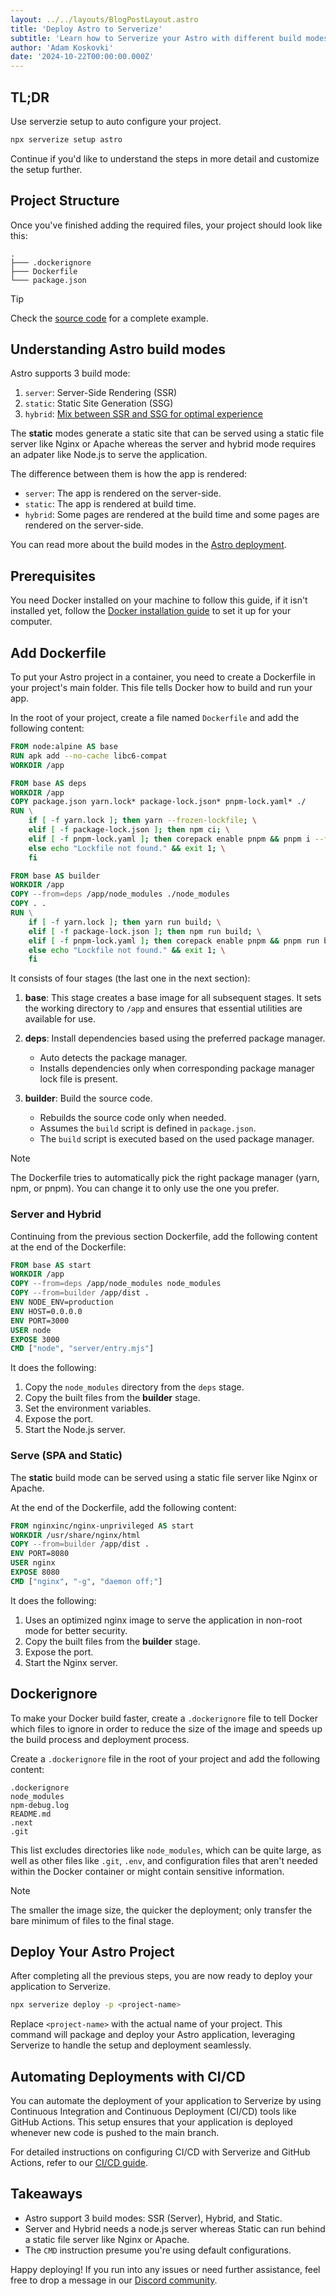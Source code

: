 ```yaml
---
layout: ../../layouts/BlogPostLayout.astro
title: 'Deploy Astro to Serverize'
subtitle: 'Learn how to Serverize your Astro with different build modes (server, hybrid, and static)'
author: 'Adam Koskovki'
date: '2024-10-22T00:00:00.000Z'
---
```


## TL;DR

Use serverzie setup to auto configure your project.

```sh
npx serverize setup astro
```

Continue if you'd like to understand the steps in more detail and customize the setup further.

## Project Structure

Once you've finished adding the required files, your project should look like this:

```
.
├─── .dockerignore
├─── Dockerfile
└─── package.json
```

> [!TIP]
> Check the [source code](https://github.com/serverize/example-astro) for a complete example.

## Understanding Astro build modes

Astro supports 3 build mode:

1. `server`: Server-Side Rendering (SSR)
2. `static`: Static Site Generation (SSG)
3. `hybrid`: [Mix between SSR and SSG for optimal experience](https://astro.build/blog/hybrid-rendering/)

The **static** modes generate a static site that can be served using a static file server like Nginx or Apache whereas the server and hybrid mode requires an adpater like Node.js to serve the application.

The difference between them is how the app is rendered:

- `server`: The app is rendered on the server-side.
- `static`: The app is rendered at build time.
- `hybrid`: Some pages are rendered at the build time and some pages are rendered on the server-side.

You can read more about the build modes in the [Astro deployment](https://docs.astro.build/en/guides/integrations-guide/node).

## Prerequisites

You need Docker installed on your machine to follow this guide, if it isn't installed yet, follow the [Docker installation guide](https://docs.docker.com/engine/install/) to set it up for your computer.

## Add Dockerfile

To put your Astro project in a container, you need to create a Dockerfile in your project's main folder. This file tells Docker how to build and run your app.

In the root of your project, create a file named `Dockerfile` and add the following content:

```dockerfile title="Dockerfile"
FROM node:alpine AS base
RUN apk add --no-cache libc6-compat
WORKDIR /app

FROM base AS deps
WORKDIR /app
COPY package.json yarn.lock* package-lock.json* pnpm-lock.yaml* ./
RUN \
 	if [ -f yarn.lock ]; then yarn --frozen-lockfile; \
 	elif [ -f package-lock.json ]; then npm ci; \
 	elif [ -f pnpm-lock.yaml ]; then corepack enable pnpm && pnpm i --frozen-lockfile; \
 	else echo "Lockfile not found." && exit 1; \
 	fi

FROM base AS builder
WORKDIR /app
COPY --from=deps /app/node_modules ./node_modules
COPY . .
RUN \
	if [ -f yarn.lock ]; then yarn run build; \
	elif [ -f package-lock.json ]; then npm run build; \
	elif [ -f pnpm-lock.yaml ]; then corepack enable pnpm && pnpm run build; \
	else echo "Lockfile not found." && exit 1; \
 	fi
```

It consists of four stages (the last one in the next section):

1. **base**: This stage creates a base image for all subsequent stages. It sets the working directory to `/app` and ensures that essential utilities are available for use.

2. **deps**: Install dependencies based using the preferred package manager.

   - Auto detects the package manager.
   - Installs dependencies only when corresponding package manager lock file is present.

3. **builder**: Build the source code.

   - Rebuilds the source code only when needed.
   - Assumes the `build` script is defined in `package.json`.
   - The `build` script is executed based on the used package manager.

> [!NOTE]
> The Dockerfile tries to automatically pick the right package manager (yarn, npm, or pnpm). You can change it to only use the one you prefer.

### Server and Hybrid

Continuing from the previous section Dockerfile, add the following content at the end of the Dockerfile:

```dockerfile title="Dockerfile"
FROM base AS start
WORKDIR /app
COPY --from=deps /app/node_modules node_modules
COPY --from=builder /app/dist .
ENV NODE_ENV=production
ENV HOST=0.0.0.0
ENV PORT=3000
USER node
EXPOSE 3000
CMD ["node", "server/entry.mjs"]
```

It does the following:

1. Copy the `node_modules` directory from the `deps` stage.
2. Copy the built files from the **builder** stage.
3. Set the environment variables.
4. Expose the port.
5. Start the Node.js server.

### Serve (SPA and Static)

The **static** build mode can be served using a static file server like Nginx or Apache.

At the end of the Dockerfile, add the following content:

```dockerfile title="Dockerfile"
FROM nginxinc/nginx-unprivileged AS start
WORKDIR /usr/share/nginx/html
COPY --from=builder /app/dist .
ENV PORT=8080
USER nginx
EXPOSE 8080
CMD ["nginx", "-g", "daemon off;"]
```

It does the following:

1. Uses an optimized nginx image to serve the application in non-root mode for better security.
2. Copy the built files from the **builder** stage.
3. Expose the port.
4. Start the Nginx server.

## Dockerignore

To make your Docker build faster, create a `.dockerignore` file to tell Docker which files to ignore in order to reduce the size of the image and speeds up the build process and deployment process.

Create a `.dockerignore` file in the root of your project and add the following content:

```dockerignore title=".dockerignore"
.dockerignore
node_modules
npm-debug.log
README.md
.next
.git
```

This list excludes directories like `node_modules`, which can be quite large, as well as other files like `.git`, `.env`, and configuration files that aren't needed within the Docker container or might contain sensitive information.

> [!NOTE]
> The smaller the image size, the quicker the deployment; only transfer the bare minimum of files to the final stage.

## Deploy Your Astro Project

After completing all the previous steps, you are now ready to deploy your application to Serverize.

```sh frame=none
npx serverize deploy -p <project-name>
```

Replace `<project-name>` with the actual name of your project. This command will package and deploy your Astro application, leveraging Serverize to handle the setup and deployment seamlessly.

## Automating Deployments with CI/CD

You can automate the deployment of your application to Serverize by using Continuous Integration and Continuous Deployment (CI/CD) tools like GitHub Actions. This setup ensures that your application is deployed whenever new code is pushed to the main branch.

For detailed instructions on configuring CI/CD with Serverize and GitHub Actions, refer to our [CI/CD guide](./ci-cd).

## Takeaways

- Astro support 3 build modes: SSR (Server), Hybrid, and Static.
- Server and Hybrid needs a node.js server whereas Static can run behind a static file server like Nginx or Apache.
- The `CMD` instruction presume you're using default configurations.

Happy deploying! If you run into any issues or need further assistance, feel free to drop a message in our [Discord community](https://discord.gg/aj9bRtrmNt).
